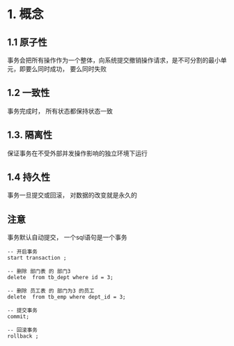 # 1. 概念

## 1.1 原子性
事务会把所有操作作为一个整体，向系统提交撤销操作请求，是不可分割的最小单元，即要么同时成功， 要么同时失败

## 1.2 一致性
事务完成时， 所有状态都保持状态一致

## 1.3. 隔离性
保证事务在不受外部并发操作影响的独立环境下运行

## 1.4 持久性
事务一旦提交或回滚， 对数据的改变就是永久的


## 注意
事务默认自动提交， 一个sql语句是一个事务




```
-- 开启事务
start transaction ;

-- 删除 部门表 的 部门3
delete  from tb_dept where id = 3;

-- 删除 员工表 的 部门为3 的员工
delete  from tb_emp where dept_id = 3;

-- 提交事务
commit;

-- 回滚事务
rollback ;

````
